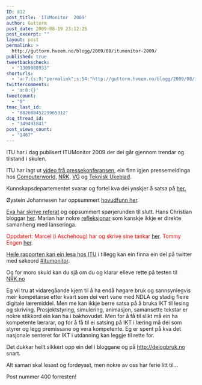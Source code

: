 ```yaml
---
ID: 812
post_title: 'ITUMonitor  2009'
author: Guttorm
post_date: 2009-08-19 23:12:25
post_excerpt: ""
layout: post
permalink: >
  http://guttorm.hveem.no/blogg/2009/08/itumonitor-2009/
published: true
tweetbackscheck:
  - "1309988933"
shorturls:
  - 'a:7:{s:9:"permalink";s:54:"http://guttorm.hveem.no/blogg/2009/08/itumonitor-2009/";s:4:"isgd";s:18:"http://is.gd/2oQ7e";s:5:"bitly";s:19:"http://bit.ly/BhBNM";s:5:"snipr";s:22:"http://snipr.com/qjhdt";s:5:"snurl";s:22:"http://snurl.com/qjhdt";s:7:"snipurl";s:24:"http://snipurl.com/qjhdt";s:7:"tinyurl";s:25:"http://tinyurl.com/lnz9fd";}'
twittercomments:
  - 'a:0:{}'
tweetcount:
  - "0"
tmac_last_id:
  - "88260845229965312"
dsq_thread_id:
  - "349491841"
post_views_count:
  - "1467"
---
```

ITU har i dag publisert ITUMonitor 2009 der dei går gjennom trendar og tilstand i skulen.

ITU har lagt ut <a href="http://itu.no/Streaming+fra+ITU+Monitorlansering.9UFRDGXT.ips">video frå pressekonferansen</a>, ein finn igjen pressemeldinga hos <a href="http://www.idg.no/computerworld/article141084.ece">Computerworld</a>, <a href="http://www.nrk.no/nyheter/1.6736536">NRK</a>, <a href="http://www.vg.no/teknologi/artikkel.php?artid=570420">VG</a> og <a href="http://www.tu.no/jobb/article219754.ece">Teknisk Ukeblad</a>.

Kunnskapsdepartementet svarar og fortel kva dei ynskjer å satsa på <a href="http://www.regjeringen.no/nb/dep/kd/aktuelt/nyheter/2009/vil-styrke-skoleledelsen-for-bedre-ikt-b.html?id=573971">her.</a>

Øystein Johannesen har oppsummert <a href="http://oysteinj.typepad.com/weblog/2009/08/itu-monitor-2009.html">hovudfunn her</a>.

<a href="http://evabra.wordpress.com/2009/08/19/itu-monitor-2009-skolens-digitale-tilstand-en-liveblog/">Eva har skrive referat</a> og oppsummert spørjerunden til slutt. Hans Christian bloggar <a href="http://hanschristians.blogspot.com/2009/08/det-er-en-lederoppgave.html">her</a>. Marian har nokre <a href="http://marianslettebakken.blogspot.com/2009/08/henger-lrern-med-om-digital-kompetanse.html">refleksjonar</a> som kanskje ikkje er direkte samanheng med lanseringa.

<span style="color: #ff0000;">Oppdatert: Marcel (i Aschehoug) har og skrive sine tankar <a href="http://tjenester.aschehoug.no/blogg/lokus/ ">her</a>. Tommy Engen <a href="http://iktivgs.blogspot.com/2009/08/itu-monitor-2009-skolens-digitale.html">her</a>. </span>

<a href="http://itu.no/Ny+rapport%3A+ITU+Monitor+2009+-+Skolens+digitale+tilstand.9UFRDG0f.ips">Heile rapporten kan ein lesa hos ITU</a> i tillegg kan ein finna ein del på twitter med søkeord <a href="http://twitter.com/#search?q=itumonitor">#itumonitor</a>.

Og for moro skuld kan du sjå om du og klarar elleve rette på testen til <a href="http://www2.nrk.no/redskap/quiz/?id=skole_quiz">NRK.no</a>

Eg vil tru at vidaregåande kjem til å ha endå høgare bruk og sannsynlegvis meir kompetanse etter kvart som dei vert vane med NDLA og stadig fleire digitale læremiddel. Men me kan ikkje berre satsa på å bruka IKT til lesing og skriving. Prosjektstyring, simulering, animasjon, samansette tekstar er nokre stikkord ein kan ha i bakhovudet. Men for å få til slikt må ein ha kompetente lærarar, og for å få til ei satsing på IKT i læring må dei som styrer og legg premissane og vera kompetente. Eg er spent på kva det nasjonale senteret for IKT i utdanning kan leggje til rette for.

Det dukkar heilt sikkert opp ein del i bloggane og på <a href="http://delogbruk.no">http://delogbruk.no</a> snart.

Alt saman skal lesast og fordøyast, men nokre av oss har ferie litt til...

Post nummer 400 forresten!